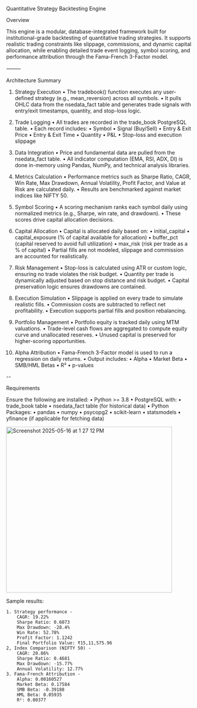 Quantitative Strategy Backtesting Engine

Overview

This engine is a modular, database-integrated framework built for institutional-grade backtesting of quantitative trading strategies. It supports realistic trading constraints like slippage, commissions, and dynamic capital allocation, while enabling detailed trade event logging, symbol scoring, and performance attribution through the Fama-French 3-Factor model.

⸻

Architecture Summary

1. Strategy Execution
	•	The tradebook() function executes any user-defined strategy (e.g., mean_reversion) across all symbols.
	•	It pulls OHLC data from the nsedata_fact table and generates trade signals with entry/exit timestamps, quantity, and stop-loss logic.

2. Trade Logging
	•	All trades are recorded in the trade_book PostgreSQL table.
	•	Each record includes:
	•	Symbol
	•	Signal (Buy/Sell)
	•	Entry & Exit Price
	•	Entry & Exit Time
	•	Quantity
	•	P&L
	•	Stop-loss and execution slippage

3. Data Integration
	•	Price and fundamental data are pulled from the nsedata_fact table.
	•	All indicator computation (EMA, RSI, ADX, DI) is done in-memory using Pandas, NumPy, and technical analysis libraries.

4. Metrics Calculation
	•	Performance metrics such as Sharpe Ratio, CAGR, Win Rate, Max Drawdown, Annual Volatility, Profit Factor, and Value at Risk are calculated daily.
	•	Results are benchmarked against market indices like NIFTY 50.

5. Symbol Scoring
	•	A scoring mechanism ranks each symbol daily using normalized metrics (e.g., Sharpe, win rate, and drawdown).
	•	These scores drive capital allocation decisions.

6. Capital Allocation
	•	Capital is allocated daily based on:
	•	initial_capital
	•	capital_exposure (% of capital available for allocation)
	•	buffer_pct (capital reserved to avoid full utilization)
	•	max_risk (risk per trade as a % of capital)
	•	Partial fills are not modeled, slippage and commission are accounted for realistically.

7. Risk Management
	•	Stop-loss is calculated using ATR or custom logic, ensuring no trade violates the risk budget.
	•	Quantity per trade is dynamically adjusted based on stop distance and risk budget.
	•	Capital preservation logic ensures drawdowns are contained.

8. Execution Simulation
	•	Slippage is applied on every trade to simulate realistic fills.
	•	Commission costs are subtracted to reflect net profitability.
	•	Execution supports partial fills and position rebalancing.

9. Portfolio Management
	•	Portfolio equity is tracked daily using MTM valuations.
	•	Trade-level cash flows are aggregated to compute equity curve and unallocated reserves.
	•	Unused capital is preserved for higher-scoring opportunities.

10. Alpha Attribution
	•	Fama-French 3-Factor model is used to run a regression on daily returns.
	•	Output includes:
	•	Alpha
	•	Market Beta
	•	SMB/HML Betas
	•	R²
	•	p-values

--

Requirements

Ensure the following are installed:
	•	Python >= 3.8
	•	PostgreSQL with:
	•	trade_book table
	•	nsedata_fact table (for historical data)
	•	Python Packages:
	•	pandas
	•	numpy
	•	psycopg2
	•	scikit-learn
	•	statsmodels
	•	yfinance (if applicable for fetching data)
 

<img width="448" alt="Screenshot 2025-05-16 at 1 27 12 PM" src="https://github.com/user-attachments/assets/f26784bb-3177-4aef-82c5-8a419c1c93d7" />

Sample results:

	1. Strategy performance - 
 		CAGR: 19.22%
		Sharpe Ratio: 0.6073
		Max Drawdown: -28.4%
		Win Rate: 52.78%
		Profit Factor: 1.1242
		Final Portfolio Value: ₹15,11,575.96
  	2, Index Comparison (NIFTY 50) - 
		CAGR: 20.86%
		Sharpe Ratio: 0.4681
		Max Drawdown: -15.77%
		Annual Volatility: 12.77%
  	3. Fama-French Attribution - 
   		Alpha: 0.00160527
		Market Beta: 0.17584
		SMB Beta: -0.39188
		HML Beta: 0.05935
		R²: 0.00377


